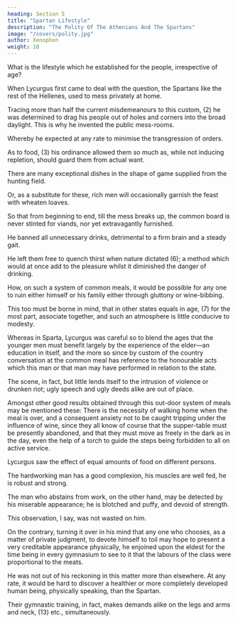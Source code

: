 ```yaml
---
heading: Section 5
title: "Spartan Lifestyle"
description: "The Polity Of The Athenians And The Spartans"
image: "/covers/polity.jpg"
author: Xenophon
weight: 10
---
```



<!-- The above is a fairly exhaustive statement of the institutions traceable to the legislation of Lycurgus in connection with the successive stages (1) of a citizen's life.  -->

What is the lifestyle which he established for the people, irrespective of age?

When Lycurgus first came to deal with the question, the Spartans like the rest of the Hellenes, used to mess privately at home. 

Tracing more than half the current misdemeanours to this custom, (2) he was determined to drag his people out of holes and corners into the broad daylight. This is why he invented the public mess-rooms. 

Whereby he expected at any rate to minimise the transgression of orders.

<!--  (1) Lit. "with each age."; see Plut. "Lycurg." 25; Hesychius, {s. u.
    irinies}; "Hell." VI. iv. 17; V. iv. 13.

 (2) Reading after Cobet, {en touto}. -->

As to food, (3) his ordinance allowed them so much as, while not inducing repletion, should guard them from actual want. 

There are many exceptional dishes in the shape of game supplied from the hunting field.

Or, as a substitute for these, rich men will occasionally garnish the feast with wheaten loaves. 

So that from beginning to end, till the mess breaks up, the common board is never stinted for viands, nor yet extravagantly furnished.


He banned all unnecessary drinks, detrimental to a firm brain and a steady gait. 

He left them free to quench thirst when nature dictated (6); a method which would at once add to the pleasure whilst it diminished the danger of drinking. 

How, on such a system of common meals, it would be possible for any one to ruin either himself or his family either through gluttony or wine-bibbing.

This too must be borne in mind, that in other states equals in age, (7) for the most part, associate together, and such an atmosphere is little conducive to modesty. 

Whereas in Sparta, Lycurgus was careful so to blend the ages that the younger men must benefit largely by the experience of the elder—an education in itself, and the more so since by custom of the country conversation at the common meal has reference to the honourable acts which this man or that man may have performed in relation to the state. 

The scene, in fact, but little lends itself to the intrusion of violence or drunken riot; ugly speech and ugly deeds alike are out of place. 

Amongst other good results obtained through this out-door system of meals may be mentioned these: There is the necessity of walking home when the meal is over, and a consequent anxiety not to be caught tripping under the influence of wine, since they all know of course that the supper-table must be presently abandoned, and that they must move as freely in the dark as in the day, even the help of a torch to guide the steps being forbidden to all on active service.


Lycurgus saw the effect of equal amounts of food on different persons.

The hardworking man has a good complexion, his muscles are well fed, he is robust and strong.

The man who abstains from work, on the other hand, may be detected by his miserable appearance; he is blotched and puffy, and devoid of strength.

This observation, I say, was not wasted on him. 

On the contrary, turning it over in his mind that any one who chooses, as a matter of private judgment, to devote himself to toil may hope to present a very creditable appearance physically, he enjoined upon the eldest for the time being in every gymnasium to see to it that the labours of the class were proportional to the meats.

He was not out of his reckoning in this matter more than elsewhere. At any rate, it would be hard to discover a healthier or more completely developed human being, physically speaking, than the Spartan.

Their gymnastic training, in fact, makes demands alike on the legs and arms and neck, (13) etc., simultaneously.
